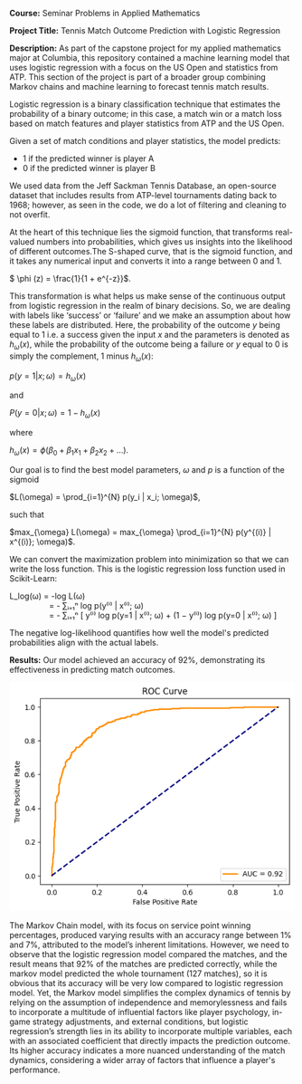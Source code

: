 **Course:** Seminar Problems in Applied Mathematics

**Project Title:** Tennis Match Outcome Prediction with Logistic Regression

**Description:**
As part of the capstone project for my applied mathematics major at Columbia, this repository contained a machine learning model that uses logistic regression with a focus on the US Open and statistics from ATP. This section of the project is part of a broader group combining Markov chains and machine learning to forecast tennis match results.

Logistic regression is a binary classification technique that estimates the probability of a binary outcome; in this case, a match win or a match loss based on match features and player statistics from ATP and the US Open.

Given a set of match conditions and player statistics, the model predicts:
- 1 if the predicted winner is player A
- 0 if the predicted winner is player B

We used data from the Jeff Sackman Tennis Database, an open-source dataset that includes results from ATP-level tournaments dating back to 1968; however, as seen in the code, we do a lot of filtering and cleaning to not overfit.

At the heart of this technique lies the sigmoid function, that transforms real-valued numbers into probabilities, which gives us insights into the likelihood of different outcomes.The S-shaped curve, that is the sigmoid function, and it takes any numerical input and converts it into a range between 0 and 1.

$ \phi (z) = \frac{1}{1 + e^{-z}}$.

This transformation is what helps us make sense of the continuous output from logistic regression in the realm of binary decisions. So, we are dealing with labels like ‘success’ or ‘failure’ and we make an assumption about how these labels are distributed. Here, the probability of the outcome $y$ being equal to 1 i.e. a success given the input $x$ and the parameters is denoted as $h_{\omega}(x)$, while the probability of the outcome being a failure or $y$ equal to 0 is simply the complement, 1 minus $h_{\omega}(x)$:

$p(y = 1 | x; \omega) = h_{\omega}(x)$

and

$P(y = 0 | x; \omega) = 1 - h_{\omega}(x)$

where

$h_{\omega}(x) = \phi (\beta_0 + \beta_1 x_1 + \beta_2 x_2 + …)$.

Our goal is to find the best model parameters, $\omega$ and $p$ is a function of the sigmoid

$L(\omega) = \prod_{i=1}^{N} p(y_i | x_i; \omega)$,

such that

$max_{\omega} L(\omega) = max_{\omega} \prod_{i=1}^{N} p(y^{(i)} | x^{(i)}; \omega)$.

We can convert the maximization problem into minimization so that we can write the loss function. This is the logistic regression loss function used in Scikit-Learn:

L_log(ω) = -log L(ω)  
     = - ∑ᵢ₌₁ⁿ log p(y⁽ⁱ⁾ | x⁽ⁱ⁾; ω)  
     = - ∑ᵢ₌₁ⁿ [ y⁽ⁱ⁾ log p(y=1 | x⁽ⁱ⁾; ω) + (1 − y⁽ⁱ⁾) log p(y=0 | x⁽ⁱ⁾; ω) ]
     
The negative log-likelihood quantifies how well the model's predicted  probabilities align with the actual labels.

**Results:**
Our model achieved an accuracy of 92%, demonstrating its effectiveness in predicting match outcomes.

![Figure 1](apma_figure1.png)

The Markov Chain model, with its focus on service point winning percentages, produced varying results with an accuracy range between 1% and 7%, attributed to the model’s inherent limitations. However, we need to observe that the logistic regression model compared the matches, and the result means that 92% of the matches are predicted correctly, while the markov model predicted the whole tournament (127 matches), so it is obvious that its accuracy will be very low compared to logistic regression model. Yet, the Markov model simplifies the complex dynamics of tennis by relying on the assumption of independence and memorylessness and fails to incorporate a multitude of influential factors like player psychology, in-game strategy adjustments, and external conditions, but logistic regression’s strength lies in its ability to incorporate multiple variables, each with an associated coefficient that directly impacts the prediction outcome. Its higher accuracy indicates a more nuanced understanding of the match dynamics, considering a wider array of factors that influence a player's performance.
